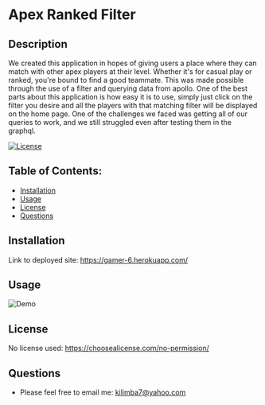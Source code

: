 # Apex Ranked Filter 

  ## Description
  We created this application in hopes of giving users a place where they can match with other apex players at their level. Whether it's for casual play or ranked, you're bound to find a good teammate. This was made possible through the use of a filter and querying data from apollo. One of the best parts about this application is how easy it is to use, simply just click on the filter you desire and all the players with that matching filter will be displayed on the home page. One of the challenges we faced was getting all of our queries to work, and we still struggled even after testing them in the graphql. 

  [![License](https://img.shields.io/badge/License-NONE-inactive)](https://choosealicense.com/no-permission/)

  ## Table of Contents:
  - [Installation](#installation)
  - [Usage](#usage)
  - [License](#license)
  - [Questions](#questions)



  ## Installation
  Link to deployed site: https://gamer-6.herokuapp.com/

  ## Usage
  ![Demo](/src/assets/small/demo.jpg?raw=true "My DEMO")

  ## License
  No license used: https://choosealicense.com/no-permission/


  ## Questions
  - Please feel free to email me: kilimba7@yahoo.com